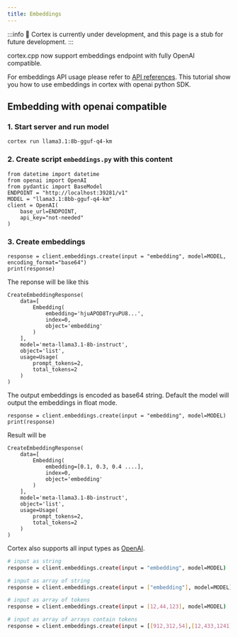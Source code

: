 ```yaml
---
title: Embeddings
---
```

:::info
🚧 Cortex is currently under development, and this page is a stub for future development.
:::

cortex.cpp now support embeddings endpoint with fully OpenAI compatible.


For embeddings API usage please refer to [API references](/api-reference#tag/chat/POST/v1/embeddings). This tutorial show you how to use embeddings in cortex with openai python SDK.

## Embedding with openai compatible

### 1. Start server and run model

```
cortex run llama3.1:8b-gguf-q4-km
```

### 2. Create script `embeddings.py` with this content

```
from datetime import datetime
from openai import OpenAI
from pydantic import BaseModel
ENDPOINT = "http://localhost:39281/v1"
MODEL = "llama3.1:8bb-gguf-q4-km"
client = OpenAI(
    base_url=ENDPOINT,
    api_key="not-needed"
)
```

### 3. Create embeddings

```
response = client.embeddings.create(input = "embedding", model=MODEL, encoding_format="base64")
print(response)
```

The reponse will be like this

```
CreateEmbeddingResponse(
    data=[
        Embedding(
            embedding='hjuAPOD8TryuPU8...',
            index=0,
            object='embedding'
        )
    ],
    model='meta-llama3.1-8b-instruct',
    object='list',
    usage=Usage(
        prompt_tokens=2,
        total_tokens=2
    )
)
```


The output embeddings is encoded as base64 string. Default the model will output the embeddings in float mode.

```
response = client.embeddings.create(input = "embedding", model=MODEL)
print(response)
```

Result will be

```
CreateEmbeddingResponse(
    data=[
        Embedding(
            embedding=[0.1, 0.3, 0.4 ....],
            index=0,
            object='embedding'
        )
    ],
    model='meta-llama3.1-8b-instruct',
    object='list',
    usage=Usage(
        prompt_tokens=2,
        total_tokens=2
    )
)
```

Cortex also supports all input types as [OpenAI](https://platform.openai.com/docs/api-reference/embeddings/create#embeddings-create-input).

```sh
# input as string
response = client.embeddings.create(input = "embedding", model=MODEL)

# input as array of string
response = client.embeddings.create(input = ["embedding"], model=MODEL)

# input as array of tokens
response = client.embeddings.create(input = [12,44,123], model=MODEL)

# input as array of arrays contain tokens
response = client.embeddings.create(input = [[912,312,54],[12,433,1241]], model=MODEL)
```

